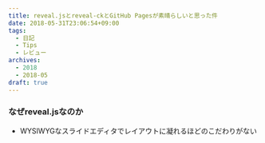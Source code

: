 ```yaml
---
title: reveal.jsとreveal-ckとGitHub Pagesが素晴らしいと思った件
date: 2018-05-31T23:06:54+09:00
tags:
  - 日記
  - Tips
  - レビュー
archives:
  - 2018
  - 2018-05
draft: true
---
```


### なぜreveal.jsなのか

* WYSIWYGなスライドエディタでレイアウトに凝れるほどのこだわりがない
